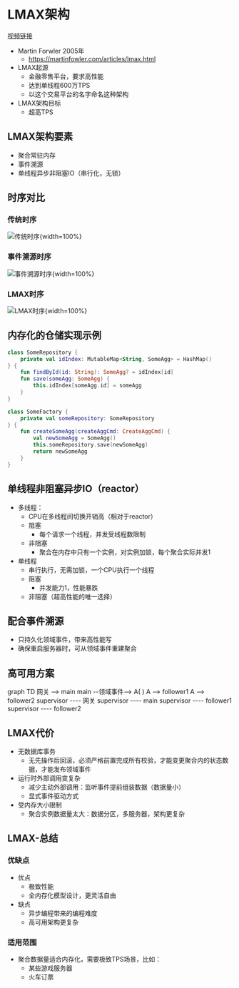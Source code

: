 # LMAX架构

[视频链接](https://www.bilibili.com/video/BV14v42117yT)

- Martin Forwler 2005年
  - <https://martinfowler.com/articles/lmax.html>
- LMAX起源
  - 金融零售平台，要求高性能
  - 达到单线程600万TPS
  - 以这个交易平台的名字命名这种架构
- LMAX架构目标
  - 超高TPS

## LMAX架构要素

- 聚合常驻内存
- 事件溯源
- 单线程异步非阻塞IO（串行化，无锁）

## 时序对比

### 传统时序

![传统时序](/ddd/lmax1.png){width=100%}

### 事件溯源时序

![事件溯源时序](/ddd/lmax2.png){width=100%}

### LMAX时序

![LMAX时序](/ddd/lmax3.png){width=100%}

## 内存化的仓储实现示例

```kt
class SomeRepository {
    private val idIndex: MutableMap<String, SomeAgg> = HashMap()
} {
    fun findById(id: String): SomeAgg? = idIndex[id]
    fun save(someAgg: SomeAgg) {
        this.idIndex[someAgg.id] = someAgg
    }
}

class SomeFactory {
    private val someRepository: SomeRepository
} {
    fun createSomeAgg(createAggCmd: CreateAggCmd) {
        val newSomeAgg = SomeAgg()
        this.someRepository.save(newSomeAgg)
        return newSomeAgg
    }
}
```

## 单线程非阻塞异步IO（reactor）

- 多线程：
  - CPU在多线程间切换开销高（相对于reactor）
  - 阻塞
    - 每个请求一个线程，并发受线程数限制
  - 非阻塞
    - 聚合在内存中只有一个实例，对实例加锁，每个聚合实际并发1
- 单线程
  - 串行执行，无需加锁，一个CPU执行一个线程
  - 阻塞
    - 并发能力1，性能暴跌
  - 非阻塞（超高性能的唯一选择）

## 配合事件溯源

- 只持久化领域事件，带来高性能写
- 确保重启服务器时，可从领域事件重建聚合

## 高可用方案

<mermaid>
graph TD
网关 --> main
main --领域事件--> A( )
A --> follower1
A --> follower2
supervisor ---- 网关
supervisor ---- main
supervisor ---- follower1
supervisor ---- follower2
</mermaid>

## LMAX代价

- 无数据库事务
  - 无先操作后回滚，必须严格前置完成所有校验，才能变更聚合内的状态数据，才能发布领域事件
- 运行时外部调用变复杂
  - 减少主动外部调用：监听事件提前组装数据（数据量小）
  - 显式事件驱动方式
- 受内存大小限制
  - 聚合实例数据量太大：数据分区，多服务器，架构更复杂

## LMAX-总结

### 优缺点

- 优点
  - 极致性能
  - 全内存化模型设计，更灵活自由
- 缺点
  - 异步编程带来的编程难度
  - 高可用架构更复杂

### 适用范围

- 聚合数据量适合内存化，需要极致TPS场景，比如：
  - 某些游戏服务器
  - 火车订票
